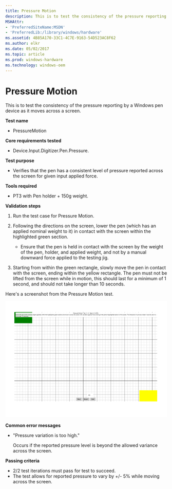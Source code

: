 ```yaml
---
title: Pressure Motion
description: This is to test the consistency of the pressure reporting by a Windows pen device as it moves across a screen.
MSHAttr:
- 'PreferredSiteName:MSDN'
- 'PreferredLib:/library/windows/hardware'
ms.assetid: 4B85A170-33C1-4C7E-9163-54D523AC8F62
ms.author: elkr
ms.date: 05/02/2017
ms.topic: article
ms.prod: windows-hardware
ms.technology: windows-oem
---
```


# Pressure Motion


This is to test the consistency of the pressure reporting by a Windows pen device as it moves across a screen.

**Test name**

-   PressureMotion

**Core requirements tested**

-   Device.Input.Digitizer.Pen.Pressure.

**Test purpose**

-   Verifies that the pen has a consistent level of pressure reported across the screen for given input applied force.

**Tools required**

-   PT3 with Pen holder + 150g weight.

**Validation steps**

1. Run the test case for Pressure Motion.

2. Following the directions on the screen, lower the pen (which has an applied nominal weight to it) in contact with the screen within the highlighted green section.

   -   Ensure that the pen is held in contact with the screen by the weight of the pen, holder, and applied weight, and not by a manual downward force applied to the testing jig.

3. Starting from within the green rectangle, slowly move the pen in contact with the screen, ending within the yellow rectangle. The pen must not be lifted from the screen while in motion, this should last for a minimum of 1 second, and should not take longer than 10 seconds.

Here's a screenshot from the Pressure Motion test.

![screenshot from the pressure motion test for a windows pen device.](../images/pen-test-pressmotion.png)

**Common error messages**

-   "Pressure variation is too high."

    Occurs if the reported pressure level is beyond the allowed variance across the screen.

**Passing criteria**

-   2/2 test iterations must pass for test to succeed.
-   The test allows for reported pressure to vary by +/- 5% while moving across the screen.
